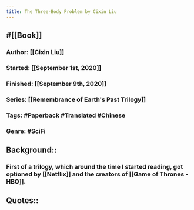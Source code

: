 ```yaml
---
title: The Three-Body Problem by Cixin Liu
---
```


## #[[Book]]
### Author: [[Cixin Liu]]

### Started: [[September 1st, 2020]]

### Finished: [[September 9th, 2020]]

### Series: [[Remembrance of Earth's Past Trilogy]]

### Tags: #Paperback #Translated #Chinese

### Genre: #SciFi

## Background::
### First of a trilogy, which around the time I started reading, got optioned by [[Netflix]] and the creators of [[Game of Thrones - HBO]].

## Quotes::
